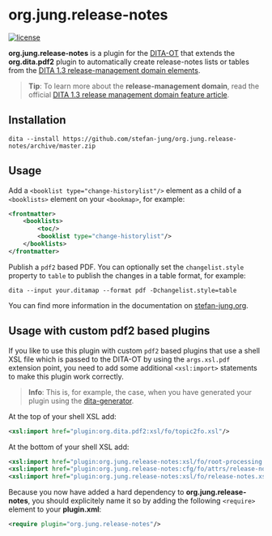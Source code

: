 org.jung.release-notes
======================

[![license](https://img.shields.io/badge/license-Apache%202.0-blue.svg)](http://www.apache.org/licenses/LICENSE-2.0)

**org.jung.release-notes** is a plugin for the [DITA-OT](http://dita-ot.github.io) that extends the **org.dita.pdf2** plugin to automatically create release-notes lists or tables from the [DITA 1.3 release-management domain elements](http://docs.oasis-open.org/dita/dita/v1.3/os/part3-all-inclusive/archSpec/technicalContent/releaseManagement-domain.html#dita_release_management_domain_topic).

> **Tip**: To learn more about the **release-management domain**, read the official [DITA 1.3 release management domain feature article](https://www.oasis-open.org/committees/download.php/56339/Release_Management_WP.pdf).


Installation
------------

```shell
dita --install https://github.com/stefan-jung/org.jung.release-notes/archive/master.zip
```

Usage
-----

Add a `<booklist type="change-historylist"/>` element as a child of a `<booklists>` element on your `<bookmap>`, for example:

```xml
<frontmatter>
    <booklists>
        <toc/>
        <booklist type="change-historylist"/>
    </booklists>
</frontmatter>
```

Publish a `pdf2` based PDF. You can optionally set the `changelist.style` property to `table` to publish the changes in a table format, for example:

```shell
dita --input your.ditamap --format pdf -Dchangelist.style=table
```

You can find more information in the documentation on [stefan-jung.org](https://stefanjung.netlify.app/plugins/release-notes).

Usage with custom pdf2 based plugins
------------------------------------

If you like to use this plugin with custom `pdf2` based plugins that use a shell XSL file which is passed to the DITA-OT by using the `args.xsl.pdf` extension point, you need to add some additional `<xsl:import>` statements to make this plugin work correctly.

> **Info**: This is, for example, the case, when you have generated your plugin using the [dita-generator](http://dita-generator-hrd.appspot.com/).

At the top of your shell XSL add:

```xml
<xsl:import href="plugin:org.dita.pdf2:xsl/fo/topic2fo.xsl"/>
```

At the bottom of your shell XSL add:

```xml
<xsl:import href="plugin:org.jung.release-notes:xsl/fo/root-processing.xsl"/>
<xsl:import href="plugin:org.jung.release-notes:cfg/fo/attrs/release-notes.xsl"/>
<xsl:import href="plugin:org.jung.release-notes:xsl/fo/release-notes.xsl"/>
```

Because you now have added a hard dependency to **org.jung.release-notes**, you should explicitely name it so by adding the following `<require>` element to your **plugin.xml**:

```xml
<require plugin="org.jung.release-notes"/>
```


